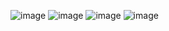 ![image](https://user-images.githubusercontent.com/67018166/132305103-da044045-7fb9-4320-ae13-10c10fad78df.png)
![image](https://user-images.githubusercontent.com/67018166/132305174-3b7c29f2-c5be-4bba-89e9-a1a71131e322.png)
![image](https://user-images.githubusercontent.com/67018166/132305227-266ecb82-6d8a-42cd-a76a-d1a77110dd46.png)
![image](https://user-images.githubusercontent.com/67018166/132305272-79d69bbc-7a87-4b3b-a4e6-401a57daed68.png)
